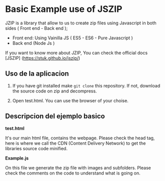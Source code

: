# Basic Example use of JSZIP

JZIP is a library that allow to us to create zip files using Javascript in both sides ( Front end - Back end );

* Front end: 
    Using Vainilla JS ( ES5 - ES6 - Pure Javascript )
* Back end (Node Js )

If you want to know more about JZIP, You can check the official docs [JSZIP] (https://stuk.github.io/jszip/)

## Uso de la aplicacion

1.  If you have git installed make `git clone` this repository. If not, download the source code on zip and decompress.

2. Open test.html. You can use the browser of your choise. 


## Descripcion del ejemplo basico

**test.html**

It's our main html file, contains the webpage. Please check the head tag, here is where we call the CDN (Content Delivery Network) to get the libraries source code minified.  


**Example.js**

On this file we generate the zip file with images and subfolders. Please check the comments on the code to understand what is going on.

     
   
